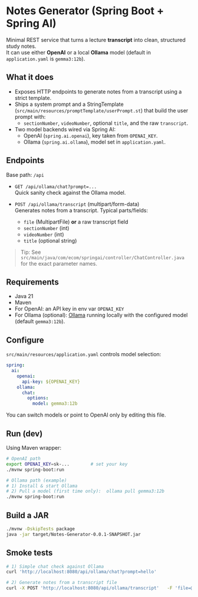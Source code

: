 # Notes Generator (Spring Boot + Spring AI)

Minimal REST service that turns a lecture **transcript** into clean, structured study notes.  
It can use either **OpenAI** or a local **Ollama** model (default in `application.yaml` is `gemma3:12b`).

## What it does
- Exposes HTTP endpoints to generate notes from a transcript using a strict template.
- Ships a system prompt and a StringTemplate (`src/main/resources/promptTemplate/userPrompt.st`) that build the user prompt with:
  - `sectionNumber`, `videoNumber`, optional `title`, and the raw `transcript`.
- Two model backends wired via Spring AI:
  - OpenAI (`spring.ai.openai`), key taken from `OPENAI_KEY`.
  - Ollama (`spring.ai.ollama`), model set in `application.yaml`.

## Endpoints 
Base path: `/api`

- `GET /api/ollama/chat?prompt=...`  
  Quick sanity check against the Ollama model.

- `POST /api/ollama/transcript` (multipart/form-data)  
  Generates notes from a transcript. Typical parts/fields:
  - `file` (MultipartFile) **or** a raw transcript field
  - `sectionNumber` (int)
  - `videoNumber` (int)
  - `title` (optional string)

> Tip: See `src/main/java/com/ecom/springai/controller/ChatController.java` for the exact parameter names.

## Requirements
- Java 21
- Maven 
- For OpenAI: an API key in env var `OPENAI_KEY`
- For Ollama (optional): [Ollama](https://ollama.com/) running locally with the configured model (default `gemma3:12b`).

## Configure
`src/main/resources/application.yaml` controls model selection:
```yaml
spring:
  ai:
    openai:
      api-key: ${OPENAI_KEY}
    ollama:
      chat:
        options:
          model: gemma3:12b
```
You can switch models or point to OpenAI only by editing this file.

## Run (dev)
Using Maven wrapper:

```bash
# OpenAI path
export OPENAI_KEY=sk-...        # set your key
./mvnw spring-boot:run

# Ollama path (example)
# 1) Install & start Ollama
# 2) Pull a model (first time only):  ollama pull gemma3:12b
./mvnw spring-boot:run
```

## Build a JAR
```bash
./mvnw -DskipTests package
java -jar target/Notes-Generator-0.0.1-SNAPSHOT.jar
```

## Smoke tests
```bash
# 1) Simple chat check against Ollama
curl 'http://localhost:8080/api/ollama/chat?prompt=hello'

# 2) Generate notes from a transcript file
curl -X POST 'http://localhost:8080/api/ollama/transcript'   -F 'file=@/path/to/transcript.txt'   -F 'sectionNumber=1'   -F 'videoNumber=2'   -F 'title=Intro to Spring AI'
```

